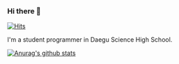 ### Hi there 👋

[![Hits](https://hits.seeyoufarm.com/api/count/incr/badge.svg?url=https%3A%2F%2Fgithub.com%2FTalkwarrior&count_bg=%2379C83D&title_bg=%236E6E6E&icon=raspberrypi.svg&icon_color=%23E7E7E7&title=hits&edge_flat=false)](https://hits.seeyoufarm.com)

I'm a student programmer in Daegu Science High School.

<!--
- 🔭 I’m currently working on ...
- 🌱 I’m currently learning ...
- 👯 I’m looking to collaborate on ...
- 🤔 I’m looking for help with ...
- 💬 Ask me about ...
- 📫 How to reach me: ...
- 😄 Pronouns: ...
- ⚡ Fun fact: ...
-->

<!-- [![solved.ac tier](http://mazassumnida.wtf/api/generate_badge?boj=Talkwarrior)](https://solved.ac/Talkwarrior) -->
[![Anurag's github stats](https://github-readme-stats.vercel.app/api?username=Talkwarrior)](https://github.com/anuraghazra/github-readme-stats)
